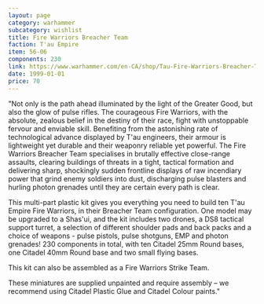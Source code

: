```yaml
---
layout: page
category: warhammer
subcategory: wishlist
title: Fire Warriors Breacher Team
faction: T'au Empire
item: 56-06
components: 230
link: https://www.warhammer.com/en-CA/shop/Tau-Fire-Warriors-Breacher-Team-2017
date: 1999-01-01
price: 70
---
```


"Not only is the path ahead illuminated by the light of the Greater Good, but also the glow of pulse rifles. The courageous Fire Warriors, with the absolute, zealous belief in the destiny of their race, fight with unstoppable fervour and enviable skill. Benefiting from the astonishing rate of technological advance displayed by T'au engineers, their armour is lightweight yet durable and their weaponry reliable yet powerful. The Fire Warriors Breacher Team specialises in brutally effective close-range assaults, clearing buildings of threats in a tight, tactical formation and delivering sharp, shockingly sudden frontline displays of raw incendiary power that grind enemy soldiers into dust, discharging pulse blasters and hurling photon grenades until they are certain every path is clear.

This multi-part plastic kit gives you everything you need to build ten T'au Empire Fire Warriors, in their Breacher Team configuration. One model may be upgraded to a Shas'ui, and the kit includes two drones, a DS8 tactical support turret, a selection of different shoulder pads and back packs and a choice of weapons - pulse pistols, pulse shotguns, EMP and photon grenades! 230 components in total, with ten Citadel 25mm Round bases, one Citadel 40mm Round base and two small flying bases.

This kit can also be assembled as a Fire Warriors Strike Team.

These miniatures are supplied unpainted and require assembly – we recommend using Citadel Plastic Glue and Citadel Colour paints."

